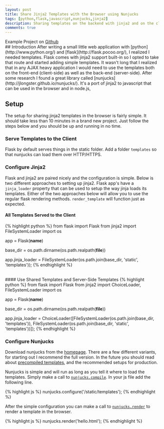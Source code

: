 ```yaml
---
layout: post
title: Share Jinja2 Templates with the Browser using Nunjucks
tags: [python,flask,javascript,nunjucks,jinja2]
description: Sharing templates on the backend with jinja2 and on the client side with nunjucks, all inside flask
comments: true
---
```


<div class="alert success">Example Project on <a href="http://github.com/aaboyd/flask-shared-templates">Github</a></div>
## Introduction
After writing a small little web application with [python](http://www.python.org/) and [flask](http://flask.pocoo.org/), I realized I needed templates.  Flask comes with jinja2 support built-in so I opted to take that route and started adding simple templates.  It wasn't long that I realized that in any AJAX heavy application I would need to use the templates both on the front-end (client-side) as well as the back-end (server-side).  After some research I found a great library called [nunjucks](http://jlongster.github.io/nunjucks/).  It's a port of jinja2 to javascript that can be used in the browser and in node.js,

## Setup
The setup for sharing jinja2 templates in the browser is fairly simple.  It should take less than 10 minutes in a brand new project.  Just follow the steps below and you should be up and running in no time.

### Serve Templates to the Client
Flask by default serves things in the static folder.  Add a folder ```templates``` so that nunjucks can load them over HTTP/HTTPS.

### Configure Jinja2
Flask and jinja2 are paired nicely and the configuration is simple.  Below is two different approaches to setting up jinja2.  Flask app's have a ```jinja_loader``` property that can be used to setup the way jinja loads its templates.  Either of the two approaches below will allow you to use the regular flask rendering methods.  ```render_template``` will function just as expected.

#### All Templates Served to the Client
{% highlight python %}
from flask import Flask
from jinja2 import FileSystemLoader
import os

app = Flask(__name__)

base_dir = os.path.dirname(os.path.realpath(__file__))

app.jinja_loader = FileSystemLoader(os.path.join(base_dir, 'static', 'templates'));
{% endhighlight %}

<br />
#### Use Shared Templates and Server-Side Templates
{% highlight python %}
from flask import Flask
from jinja2 import ChoiceLoader, FileSystemLoader
import os

app = Flask(__name__)

base_dir = os.path.dirname(os.path.realpath(__file__))

app.jinja_loader = ChoiceLoader([FileSystemLoader(os.path.join(base_dir, 'templates')),
                                 FileSystemLoader(os.path.join(base_dir, 'static', 'templates'))]);
{% endhighlight %}
<br />

### Configure Nunjucks
Download nunjucks from the [homepage](http://jlongster.github.io/nunjucks/).  There are a few different variants, for starting out I recommend the full version.  In the future you should read about [precompiled templates](http://jlongster.github.io/nunjucks/api.html#recommended-setups), and the recommended setups for production.

Nunjucks is simple and will run as long as you tell it where to load the templates.  Simply make a call to [```nunjucks.compile```](http://jlongster.github.io/nunjucks/api.html#configure).  In your js file add the following line.

{% highlight js %}
nunjucks.configure('/static/templates');
{% endhighlight %}

After the simple configuration you can make a call to [```nunjucks.render```](http://jlongster.github.io/nunjucks/api.html#render1) to render a template in the browser.

{% highlight js %}
nunjucks.render('hello.html');
{% endhighlight %}
<br />
